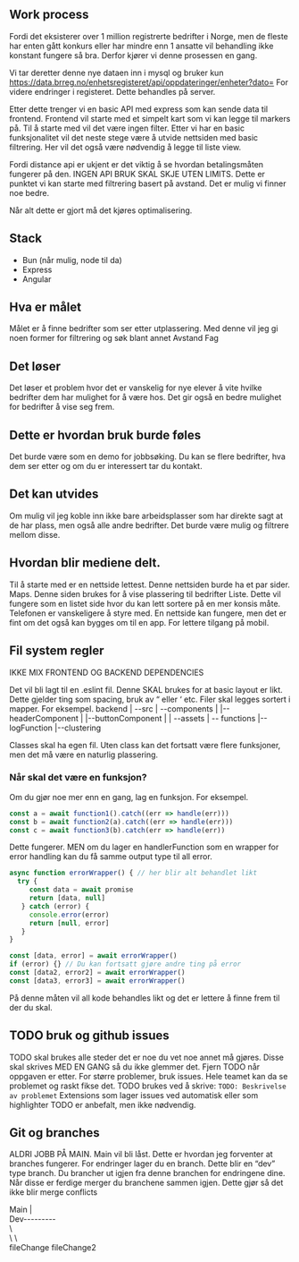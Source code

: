 
## Work process
Fordi det eksisterer over 1 million registrerte bedrifter i Norge, men de fleste har enten gått konkurs eller har mindre enn 1 ansatte vil behandling ikke konstant fungere så bra. Derfor kjører vi denne prosessen en gang.

Vi tar deretter denne nye dataen inn i mysql og bruker kun https://data.brreg.no/enhetsregisteret/api/oppdateringer/enheter?dato=
For videre endringer i registeret. Dette behandles på server.

Etter dette trenger vi en basic API med express som kan sende data til frontend. 
Frontend vil starte med et simpelt kart som vi kan legge til markers på. Til å starte med vil det være ingen filter. 
Etter vi har en basic funksjonalitet vil det neste stege være å utvide nettsiden med basic filtrering. Her vil det også være nødvendig å legge til liste view.

Fordi distance api er ukjent er det viktig å se hvordan betalingsmåten fungerer på den. INGEN API BRUK SKAL SKJE UTEN LIMITS.
Dette er punktet vi kan starte med filtrering basert på avstand. Det er mulig vi finner noe bedre.

Når alt dette er gjort må det kjøres optimalisering. 


## Stack
- Bun (når mulig, node til da)
- Express
- Angular


## Hva er målet
Målet er å finne bedrifter som ser etter utplassering. Med denne vil jeg gi noen former for filtrering og søk blant annet
Avstand
Fag

## Det løser
Det løser et problem hvor det er vanskelig for nye elever å vite hvilke bedrifter dem har mulighet for å være hos. 
Det gir også en bedre mulighet for bedrifter å vise seg frem. 

## Dette er hvordan bruk burde føles
Det burde være som en demo for jobbsøking. Du kan se flere bedrifter, hva dem ser etter og om du er interessert tar du kontakt. 

## Det kan utvides
Om mulig vil jeg koble inn ikke bare arbeidsplasser som har direkte sagt at de har plass, men også alle andre bedrifter. Det burde være mulig og filtrere mellom disse.


## Hvordan blir mediene delt.
Til å starte med er en nettside lettest. Denne nettsiden burde ha et par sider.
Maps. Denne siden brukes for å vise plassering til bedrifter
Liste. Dette vil fungere som en listet side hvor du kan lett sortere på en mer konsis måte.
Telefonen er vanskeligere å styre med. En nettside kan fungere, men det er fint om det også kan bygges om til en app. For lettere tilgang på mobil.

## Fil system regler

IKKE MIX FRONTEND OG BACKEND DEPENDENCIES

Det vil bli lagt til en .eslint fil. Denne SKAL brukes for at basic layout er likt. Dette gjelder ting som spacing, bruk av “ eller ‘ etc.
Filer skal legges sortert i mapper. For eksempel. 
backend 
      | --src
           	| --components
            |          |--headerComponent
            |          |--buttonComponent 
            |
| --assets
| -- functions
          |--logFunction
          |--clustering

Classes skal ha egen fil.
Uten class kan det fortsatt være flere funksjoner, men det må være en naturlig plassering.

### Når skal det være en funksjon?
Om du gjør noe mer enn en gang, lag en funksjon. For eksempel. 

```js
const a = await function1().catch((err => handle(err)))
const b = await function2(a).catch((err => handle(err)))
const c = await function3(b).catch(err => handle(err))
```
Dette fungerer. MEN om du lager en handlerFunction som en wrapper for error handling kan du få samme output type til all error.







```js
async function errorWrapper() { // her blir alt behandlet likt
  try {
     const data = await promise
     return [data, null]
   } catch (error) {
     console.error(error)
     return [null, error]
   }
}

const [data, error] = await errorWrapper()
if (error) {} // Du kan fortsatt gjøre andre ting på error
const [data2, error2] = await errorWrapper()
const [data3, error3] = await errorWrapper()
```

På denne måten vil all kode behandles likt og det er lettere å finne frem til der du skal.


## TODO bruk og github issues
TODO skal brukes alle steder det er noe du vet noe annet må gjøres. Disse skal skrives MED EN GANG så du ikke glemmer det. Fjern TODO når oppgaven er etter.
For større problemer, bruk issues. Hele teamet kan da se problemet og raskt fikse det.
TODO brukes ved å skrive:
`TODO: Beskrivelse av problemet`
Extensions som lager issues ved automatisk eller som highlighter TODO er anbefalt, men ikke nødvendig.














## Git og branches
ALDRI JOBB PÅ MAIN. Main vil bli låst. Dette er hvordan jeg forventer at branches fungerer.
For endringer lager du en branch. Dette blir en “dev” type branch. Du brancher ut igjen fra denne branchen for endringene dine. Når disse er ferdige merger du branchene sammen igjen. Dette gjør så det ikke blir merge conflicts


Main
   |
    \
     Dev---------\
      \                  \
        \                 \  
       fileChange  fileChange2



